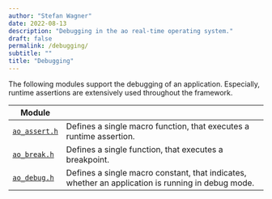 ```yaml
---
author: "Stefan Wagner"
date: 2022-08-13
description: "Debugging in the ao real-time operating system."
draft: false
permalink: /debugging/
subtitle: ""
title: "Debugging"
---
```


The following modules support the debugging of an application. Especially, runtime assertions are extensively used throughout the framework.

| Module | |
|--------|-|
| [`ao_assert.h`](modules/assert.md) | Defines a single macro function, that executes a runtime assertion. |
| [`ao_break.h`](modules/break.md) | Defines a single function, that executes a breakpoint. |
| [`ao_debug.h`](modules/debug.md) | Defines a single macro constant, that indicates, whether an application is running in debug mode. |
